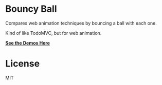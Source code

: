 # Bouncy Ball

Compares web animation techniques by bouncing a ball with each one.

Kind of like TodoMVC, but for web animation.

**[See the Demos Here](http://sparkbox.github.io/bouncy-ball/)**

# License
MIT

